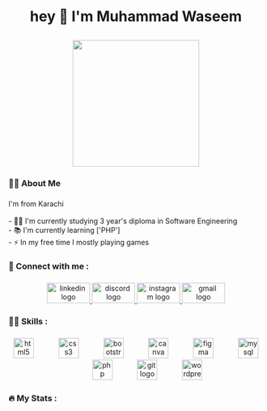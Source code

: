 <h1 align="center">hey 👋 I'm Muhammad Waseem</h1>
<h2 align="center"Im a passionatehey PHP developer</h2>

###

<div align="center">
  <img height="250" src="https://media.giphy.com/media/SWoSkN6DxTszqIKEqv/giphy.gif"  />
</div>

###

<h3 align="left">👩‍💻  About Me</h3>

###

<p align="left">I'm from Karachi<br><br>- 👨‍🎓 I'm currently studying 3 year's diploma in Software Engineering<br>- 📚 I'm currently learning ['PHP']<br>- ⚡ In my free time I mostly playing games</p>

###

<h3 align="left">🔗 Connect with me :</h3>

###

<div align="center">
  <a href="https://www.linkedin.com/in/dev-waseem/" target="_blank">
    <img src="https://raw.githubusercontent.com/maurodesouza/profile-readme-generator/master/src/assets/icons/social/linkedin/default.svg" width="85" height="40" alt="linkedin logo"  />
  </a>
  <a href="agent2082" target="_blank">
    <img src="https://raw.githubusercontent.com/maurodesouza/profile-readme-generator/master/src/assets/icons/social/discord/default.svg" width="85" height="40" alt="discord logo"  />
  </a>
  <a href="https://www.instagram.com/dev_waseeem/" target="_blank">
    <img src="https://raw.githubusercontent.com/maurodesouza/profile-readme-generator/master/src/assets/icons/social/instagram/default.svg" width="85" height="40" alt="instagram logo"  />
  </a>
  <a href="aptechwaseem2@gmail.com" target="_blank">
    <img src="https://raw.githubusercontent.com/maurodesouza/profile-readme-generator/master/src/assets/icons/social/gmail/default.svg" width="85" height="40" alt="gmail logo"  />
  </a>
</div>

###

<h3 align="left">👨‍💻 Skills :</h3>

###

<div align="center">
  <img src="https://cdn.jsdelivr.net/gh/devicons/devicon/icons/html5/html5-original.svg" height="40" alt="html5 logo"  />
  <img width="41" />
  <img src="https://cdn.jsdelivr.net/gh/devicons/devicon/icons/css3/css3-original.svg" height="40" alt="css3 logo"  />
  <img width="41" />
  <img src="https://cdn.jsdelivr.net/gh/devicons/devicon/icons/bootstrap/bootstrap-original.svg" height="40" alt="bootstrap logo"  />
  <img width="41" />
  <img src="https://cdn.jsdelivr.net/gh/devicons/devicon/icons/canva/canva-original.svg" height="40" alt="canva logo"  />
  <img width="41" />
  <img src="https://cdn.jsdelivr.net/gh/devicons/devicon/icons/figma/figma-original.svg" height="40" alt="figma logo"  />
  <img width="41" />
  <img src="https://cdn.jsdelivr.net/gh/devicons/devicon/icons/mysql/mysql-original.svg" height="40" alt="mysql logo"  />
  <img width="41" />
  <img src="https://cdn.jsdelivr.net/gh/devicons/devicon/icons/php/php-original.svg" height="40" alt="php logo"  />
  <img width="41" />
  <img src="https://cdn.jsdelivr.net/gh/devicons/devicon/icons/git/git-original.svg" height="40" alt="git logo"  />
  <img width="41" />
  <img src="https://cdn.jsdelivr.net/gh/devicons/devicon/icons/wordpress/wordpress-original.svg" height="40" alt="wordpress logo"  />
</div>

###

<h3 align="left">🔥   My Stats :</h3>

###
